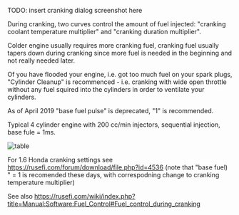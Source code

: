 TODO: insert cranking dialog screenshot here

During cranking, two curves control the amount of fuel injected:
"cranking coolant temperature multiplier" and "cranking duration multiplier".
  
Colder engine usually requires more cranking fuel, cranking fuel usually tapers down during cranking since more fuel is needed in the beginning and not really needed later.

Of you have flooded your engine, i.e. got too much fuel on your spark plugs, "Cylinder Cleanup" is recommenced - i.e. cranking with wide open throttle without any fuel squired into the cylinders
in order to ventilate your cylinders.

As of April 2019 "base fuel pulse" is deprecated, "1" is recommended.



Typical 4 cylinder engine with 200 cc/min injectors, sequential injection, base fule = 1ms.

![table](FAQ/cranking_4cylinder.png)

For 1.6 Honda cranking settings see https://rusefi.com/forum/download/file.php?id=4536 (note that "base fuel)
" = 1 is recomended these days, with correspodning change to cranking temperature multiplier) 



See also https://rusefi.com/wiki/index.php?title=Manual:Software:Fuel_Control#Fuel_control_during_cranking
